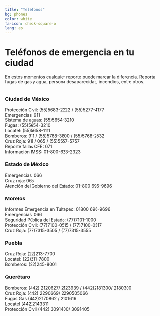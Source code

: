 ```yaml
---
title: "Teléfonos"
bg: phones
color: white
fa-icon: check-square-o
lang: es
---
```


# Teléfonos de emergencia en tu ciudad

En estos momentos cualquier reporte puede marcar la diferencia. Reporta fugas de gas y agua, persona desaparecidas, incendios, entre otros.

<div class="row">
  <div class="column half">
    <h3>Ciudad de México</h3>
    Protección Civil: (55)5683-2222 / (55)5277-4177<br/>
    Emergencias: 911<br/>
    Sistema de aguas: (55)5654-3210<br />
    Fugas: (55)5654-3210<br />
    Locatel: (55)5658-1111<br />
    Bomberos: 911 / (55)5768-3800 / (55)5768-2532<br />
    Cruz Roja: 911 / 065 / (55)5557-5757<br />
    Reporte fallas CFE: 071<br />
    Información IMSS: 01-800-623-2323
  </div>
  <div class="column half">
    <h3>Estado de México</h3>
    Emergencias: 066<br />
    Cruz roja: 065<br />
    Atención del Gobierno del Estado: 01-800 696-9696
  </div>
</div>
<div class="row">
  <div class="column half">
    <h3>Morelos</h3>
    Informes Emergencia en Tultepec: 01800 696-9696<br/>
    Emergencias: 066<br />
    Seguridad Pública del Estado: (77)7101-1000<br />
    Protección Civil: (77)7100-0515 / (77)7100-0517<br />
    Cruz Roja: (77)7315-3505 /  (77)7315-3555
  </div>
  <div class="column half">
    <h3>Puebla</h3>
    Cruz Roja: (22)213-7700<br />
    Locatel: (22)211-7800<br />
    Bomberos: (22)245-8001
  </div>
</div>
<div class="row">
  <div class="column half">
    <h3>Querétaro</h3>
    Bomberos: (442) 2120627/ 2123939 / (442)2181300/ 2180300<br />
    Cruz Roja: (442) 2290669/ 2290505066<br />
    Fugas Gas (442)2170862 / 2101616<br />
    Locatel (442)2143311<br />
    Protección Civil (442) 3091400/ 3091405
  </div>
</div>

